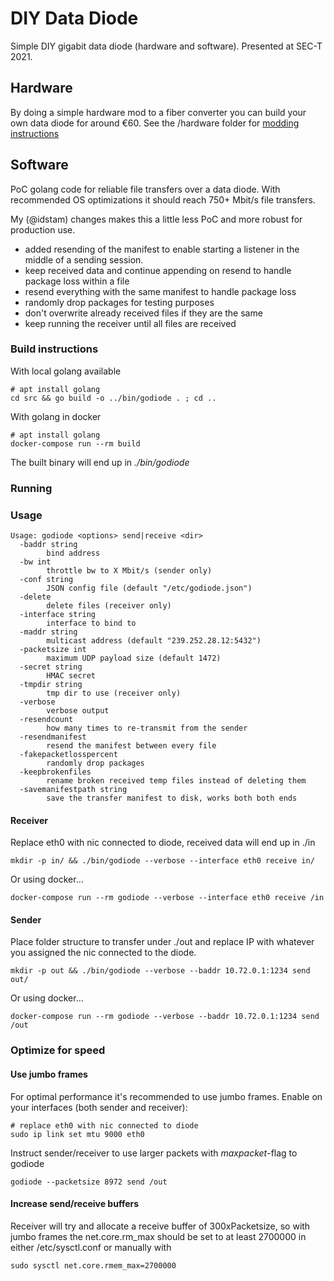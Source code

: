 
# DIY Data Diode
Simple DIY gigabit data diode (hardware and software). Presented at SEC-T 2021.

## Hardware
By doing a simple hardware mod to a fiber converter you can build your own data diode for around €60. See the /hardware folder for [modding instructions](https://github.com/klockcykel/godiode/blob/main/hardware/README.md#diy-optical-gigabit-data-diode)

## Software
PoC golang code for reliable file transfers over a data diode. With recommended OS optimizations it should reach 750+ Mbit/s file transfers.

My (@idstam) changes makes this a little less PoC and more robust for production use. 

 -  added resending of the manifest to enable starting a listener in the middle of a sending session.
 -  keep received data and continue appending on resend to handle package loss within a file
 -  resend everything with the same manifest to handle package loss
 -  randomly drop packages for testing purposes
 -  don't overwrite already received files if they are the same
 -  keep running the receiver until all files are received

### Build instructions
With local golang available
```
# apt install golang
cd src && go build -o ../bin/godiode . ; cd .. 
```

With golang in docker
```
# apt install golang
docker-compose run --rm build
```

The built binary will end up in _./bin/godiode_

### Running
### Usage
```
Usage: godiode <options> send|receive <dir>
  -baddr string
    	bind address
  -bw int
    	throttle bw to X Mbit/s (sender only)
  -conf string
    	JSON config file (default "/etc/godiode.json")
  -delete
    	delete files (receiver only)
  -interface string
    	interface to bind to
  -maddr string
    	multicast address (default "239.252.28.12:5432")
  -packetsize int
    	maximum UDP payload size (default 1472)
  -secret string
    	HMAC secret
  -tmpdir string
    	tmp dir to use (receiver only)
  -verbose
    	verbose output
  -resendcount
        how many times to re-transmit from the sender
  -resendmanifest
        resend the manifest between every file
  -fakepacketlosspercent
        randomly drop packages
  -keepbrokenfiles
        rename broken received temp files instead of deleting them
  -savemanifestpath string
        save the transfer manifest to disk, works both both ends
```
#### Receiver
Replace eth0 with nic connected to diode, received data will end up in ./in
```
mkdir -p in/ && ./bin/godiode --verbose --interface eth0 receive in/
```
Or using docker...
```
docker-compose run --rm godiode --verbose --interface eth0 receive /in
```

#### Sender
Place folder structure to transfer under ./out and replace IP with whatever you assigned the nic connected to the diode.
```
mkdir -p out && ./bin/godiode --verbose --baddr 10.72.0.1:1234 send out/
```
Or using docker...
```
docker-compose run --rm godiode --verbose --baddr 10.72.0.1:1234 send /out
```

### Optimize for speed
#### Use jumbo frames
For optimal performance it's recommended to use jumbo frames. Enable on your interfaces (both sender and receiver):
```
# replace eth0 with nic connected to diode
sudo ip link set mtu 9000 eth0
```
Instruct sender/receiver to use larger packets with _maxpacket_-flag to godiode
```
godiode --packetsize 8972 send /out
```

#### Increase send/receive buffers
Receiver will try and allocate a receive buffer of 300xPacketsize, so with jumbo frames the net.core.rm_max should be set to at least 2700000 in either /etc/sysctl.conf or manually with
```
sudo sysctl net.core.rmem_max=2700000
```




